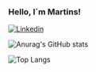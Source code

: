### Hello, I´m Martins!
[![Linkedin](https://img.shields.io/badge/LinkedIn-0077B5?style=for-the-badge&logo=linkedin&logoColor=white)](https://www.linkedin.com/in/alberto-ribeiro-martins-5b3520213/)


![Anurag's GitHub stats](https://github-readme-stats.vercel.app/api?username=AlbertoMar7ins&show_icons=true&theme=dracula)

![Top Langs](https://github-readme-stats.vercel.app/api/top-langs/?username=AlbertoMar7ins&hide_progress=true)
<!---
AlbertoMar7ins/AlbertoMar7ins is a ✨ special ✨ repository because its `README.md` (this file) appears on your GitHub profile.
You can click the Preview link to take a look at your changes.
--->

